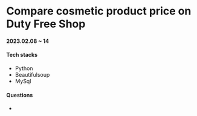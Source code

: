 <h1>Compare cosmetic product price on Duty Free Shop</h1>
<h4>2023.02.08 ~ 14</h4>
<h4>Tech stacks</h4>
<ul>
  <li>Python</li>
  <li>Beautifulsoup</li>
  <li>MySql</li>
</ul>
<h4>Questions</h4>
<ul>
  <li></li>
</ul>
